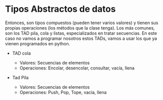 # Tipos Abstractos de datos
Entonces, son tipos compuestos (pueden tener varios valores) y tienen sus propias operaciones (los métodos que la clase tenga). Los más comunes, son los TAD pila, cola y listas, especializados en tratar secuencias. En este caso no vamos a programar nosotros estos TADs, vamos a usar los que ya vienen programados en python.

* TAD cola
    * Valores: Secuencias de elementos
    * Operaciones: Encolar, desencolar, consultar, vacía, llena

* Tad Pila
    * Valores: Secuencias de elementos
    * Operaciones: Push, Pop, Tope, vacía, llena
